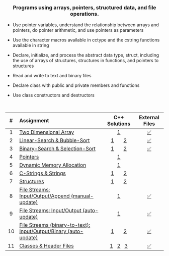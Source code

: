 ### <p align="center"> Programs using arrays, pointers, structured data, and file operations. </p>

* Use pointer variables, understand the relationship between arrays and pointers, do pointer arithmetic, and use pointers as parameters

* Use the character macros available in cctype and the cstring functions available in string

* Declare, initialize, and process the abstract data type, struct, including the use of arrays of structures, structures in functions, and pointers to structures

* Read and write to text and binary files

* Declare class with public and private members and functions

* Use class constructors and destructors

<br>

| # | Assignment | C++ Solutions | External Files |
|:---:|:---|:---:|:---:|
| 1 | [Two Dimensional Array](assignments/01-twoDimensionalArray/docs/Assignment_1.pdf) | [1](./assignments/01-twoDimensionalArray/assignment_1.cpp) | [:white_check_mark:](./assignments/01-twoDimensionalArray) |
| 2 | [Linear-Search & Bubble-Sort](assignments/02-linearSearch-BubbleSort/docs/Assignment_2.pdf) | [1](./assignments/02-linearSearch-BubbleSort/assignment_2.1.cpp)  &nbsp;  &nbsp;  &nbsp;  [2](./assignments/02-linearSearch-BubbleSort/assignment_2.2.cpp) | [:white_check_mark:](./assignments/02-linearSearch-BubbleSort) |
| 3 | [Binary-Search & Selection-Sort](assignments/03-binarySearch-selectionSort/docs/Assignment_3.pdf) | [1](./assignments/03-binarySearch-selectionSort/assignment_3.1.cpp)  &nbsp;  &nbsp;  &nbsp;  [2](./assignments/03-binarySearch-selectionSort/assignment_3.2.cpp) | [:white_check_mark:](./assignments/03-binarySearch-selectionSort) |
| 4 | [Pointers](assignments/04-pointers/docs/Assignment_4.pdf) | [1](./assignments/04-pointers/assignment_4.cpp) |  |
| 5 | [Dynamic Memory Allocation](assignments/05-dynamicMemoryAllocation/docs/Assignment_5.pdf) | [1](./assignments/05-dynamicMemoryAllocation/assignment_5.cpp) |  |
| 6 | [C-Strings & Strings](assignments/06-cString-string/docs/Assignment_6.pdf) | [1](./assignments/06-cString-string/assignment_6.1.cpp)  &nbsp;  &nbsp;  &nbsp;  [2](./assignments/06-cString-string/assignment_6.2.cpp) | |
| 7 | [Structures](assignments/07-structures/docs/Assignment_7.pdf) | [1](./assignments/07-structures/assignment_7.1.cpp)  &nbsp;  &nbsp;  &nbsp;  [2](./assignments/07-structures/assignment_7.2.cpp) |  |
| 8 | [File Streams: Input/Output/Append (manual-update)](assignments/08-fstream-manualUpdate/docs/Assignment_8.pdf) | [1](./assignments/08-fstream-manualUpdate/assignment_8.cpp) | [:white_check_mark:](./assignments/08-fstream-manualUpdate) |
| 9 | [File Streams: Input/Output (auto-update)](assignments/09-fstream-autoUpdate/docs/Assignment_9.pdf) | [1](./assignments/09-fstream-autoUpdate/assignment_9.cpp) | [:white_check_mark:](./assignments/09-fstream-autoUpdate) |
| 10 | [File Streams (binary-to-text): Input/Output/Binary (auto-update)](assignments/10-fstream-autoUpdate-binaryToText/docs/Assignment_10.pdf) | [1](./assignments/10-fstream-autoUpdate-binaryToText/assignment_10.1.cpp)  &nbsp;  &nbsp;  &nbsp;  [2](./assignments/10-fstream-autoUpdate-binaryToText/assignment_10.2.cpp) | [:white_check_mark:](./assignments/10-fstream-autoUpdate-binaryToText) |
| 11 | [Classes & Header Files](assignments/11-classes-headerFiles/docs/Assignment_11.pdf) | [1](./assignments/11-classes-headerFiles/SportName.cpp)  &nbsp;  [2](./assignments/11-classes-headerFiles/Date.cpp)  &nbsp;  [3](./assignments/11-classes-headerFiles/Sport.cpp) | [:white_check_mark:](./assignments/11-classes-headerFiles/) |
